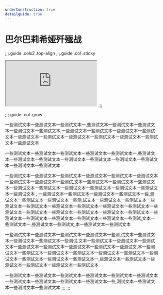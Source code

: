 ```yaml
---
underConstruction: true
detailguide: true
---
```

# 巴尔巴莉希娅歼殛战

;;;.guide .cols2 .top-align
;;;.guide .col .sticky 
<iframe src="https://docs.qq.com/slide/DYUh0aGJJcVZXY0FW"></iframe>
;;;

;;;.guide .col .grow

一些测试文本一些测试文本一些测试文本一,些测试文本一些测试文本一些测试文本一些测试文本一些测试文本,一些测试文本一些测试文本一些测试文本一些测试文本一些测试文本一些测试文本一些测试文本一些测试文本一些测试文本一些测试文本一些测试文本

一些测试文本一些测试文本一些测试文本一些测试文本一些测试文本一,些测试文本一些测试文本一些测试文本一些测试文本一些测试文本一些测试文本一些测试文本一些测试文本一些测试文本

一些测试文本一些测试文本一些测试文本一些测试文本一些测试文本一些测试文本一些测试文本一些测试文本一些测试,文本一些测试文本一些测试文本一些测试文本一些测试文本一些测试文本一些测试文本一些测试文本一些测试文本一些测试文本一些测试文本
,
一些测试文本一些测试文本一些测试文本一些测试文本一些,测试文本一些测试文本一些测试文本一些测,试文本一些测试文本一些测试文本一些测试文本一些测试文本一些测试文本一些测试文本一些测试文本一些测试文本一些测试文本一些测试文本一些测试文本一些测试文本一些测试文本一些测试文本一些测试文本一些测试文本一些测试文本一些测试文本一些测试文本一些测试,文本一些测试文本一,些测试文本一些测试文,本一些测试文本一些测试文本

一些测试文本一些测试文本一些测试文本一些测试文本一些测,试文本一些测试文本一些测试文本一些测试文本一些测试,文本一些测试文本一些测试文本一些测试文本一些测试文本一些测试文本一些测试文本一些测试文本一些测试文,本一些测试文本一些测试文本一些测试文本一些测试文本一些测试文本一些测试文本一些测试文本一些测试文本一些测试文本一些测试文本一,些测试文本一些测试文本一些测试文本一些测试文本一些测试文本一些测试文本

一些测试文本一些测试文本一些测试文本一些测试文本一些测试文本一些测试文本一些测试文本一些测试文本一些测试文本一些测试文本一些,测试文本一些测试文本一些测试文本一些测试文本
;;;
;;;